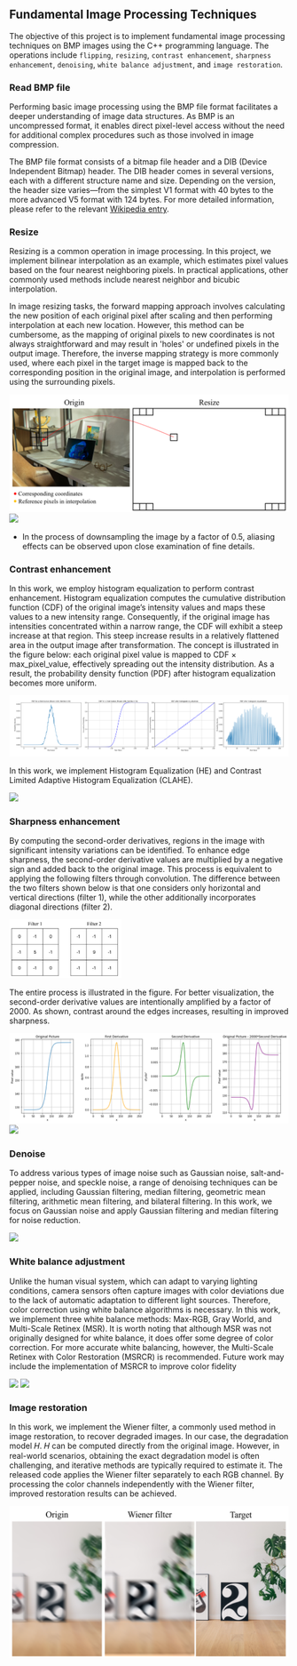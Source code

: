 ## Fundamental Image Processing Techniques
The objective of this project is to implement fundamental image processing techniques on BMP images using the C++ programming language. The operations include `flipping`, `resizing`, `contrast enhancement`, `sharpness enhancement`, `denoising`, `white balance adjustment`, and `image restoration`.

### Read BMP file
Performing basic image processing using the BMP file format facilitates a deeper understanding of image data structures. As BMP is an uncompressed format, it enables direct pixel-level access without the need for additional complex procedures such as those involved in image compression.

The BMP file format consists of a bitmap file header and a DIB (Device Independent Bitmap) header. The DIB header comes in several versions, each with a different structure name and size. Depending on the version, the header size varies—from the simplest V1 format with 40 bytes to the more advanced V5 format with 124 bytes. For more detailed information, please refer to the relevant [Wikipedia entry](https://en.wikipedia.org/wiki/BMP_file_format).

### Resize
Resizing is a common operation in image processing. In this project, we implement bilinear interpolation as an example, which estimates pixel values based on the four nearest neighboring pixels. In practical applications, other commonly used methods include nearest neighbor and bicubic interpolation.

In image resizing tasks, the forward mapping approach involves calculating the new position of each original pixel after scaling and then performing interpolation at each new location. However, this method can be cumbersome, as the mapping of original pixels to new coordinates is not always straightforward and may result in 'holes' or undefined pixels in the output image. Therefore, the inverse mapping strategy is more commonly used, where each pixel in the target image is mapped back to the corresponding position in the original image, and interpolation is performed using the surrounding pixels.

<img src="asset\resize concept.png">
<img src="asset\resize result.png">

- In the process of downsampling the image by a factor of 0.5, aliasing effects can be observed upon close examination of fine details.


### Contrast enhancement
In this work, we employ histogram equalization to perform contrast enhancement. Histogram equalization computes the cumulative distribution function (CDF) of the original image’s intensity values and maps these values to a new intensity range. Consequently, if the original image has intensities concentrated within a narrow range, the CDF will exhibit a steep increase at that region. This steep increase results in a relatively flattened area in the output image after transformation.
The concept is illustrated in the figure below: each original pixel value is mapped to CDF × max_pixel_value, effectively spreading out the intensity distribution. As a result, the probability density function (PDF) after histogram equalization becomes more uniform.

<img src="asset\histogram equalization concept.png">

In this work, we implement Histogram Equalization (HE) and Contrast Limited Adaptive Histogram Equalization (CLAHE).

<img src="asset\histogram equalization result.png">


### Sharpness enhancement
By computing the second-order derivatives, regions in the image with significant intensity variations can be identified. To enhance edge sharpness, the second-order derivative values are multiplied by a negative sign and added back to the original image. This process is equivalent to applying the following filters through convolution. The difference between the two filters shown below is that one considers only horizontal and vertical directions (filter 1), while the other additionally incorporates diagonal directions (filter 2).

<img src="asset\filters.png" width="40%">

The entire process is illustrated in the figure. For better visualization, the second-order derivative values are intentionally amplified by a factor of 2000. As shown, contrast around the edges increases, resulting in improved sharpness.

<img src="asset\sharpness enhancement concept.png">

<img src="asset\sharpness enhancement result.png">

### Denoise
To address various types of image noise such as Gaussian noise, salt-and-pepper noise, and speckle noise, a range of denoising techniques can be applied, including Gaussian filtering, median filtering, geometric mean filtering, arithmetic mean filtering, and bilateral filtering. In this work, we focus on Gaussian noise and apply Gaussian filtering and median filtering for noise reduction.

<img src="asset\denoise result.png">

### White balance adjustment
Unlike the human visual system, which can adapt to varying lighting conditions, camera sensors often capture images with color deviations due to the lack of automatic adaptation to different light sources. Therefore, color correction using white balance algorithms is necessary. In this work, we implement three white balance methods: Max-RGB, Gray World, and Multi-Scale Retinex (MSR). It is worth noting that although MSR was not originally designed for white balance, it does offer some degree of color correction. For more accurate white balancing, however, the Multi-Scale Retinex with Color Restoration (MSRCR) is recommended. Future work may include the implementation of MSRCR to improve color fidelity

<img src="asset\white balance result1.png">
<img src="asset\white balance result2.png">

### Image restoration
In this work, we implement the Wiener filter, a commonly used method in image restoration, to recover degraded images. In our case, the degradation model 
𝐻. 𝐻 can be computed directly from the original image. However, in real-world scenarios, obtaining the exact degradation model is often challenging, and iterative methods are typically required to estimate it. The released code applies the Wiener filter separately to each RGB channel. By processing the color channels independently with the Wiener filter, improved restoration results can be achieved.

<img src="asset\restoration result.png">